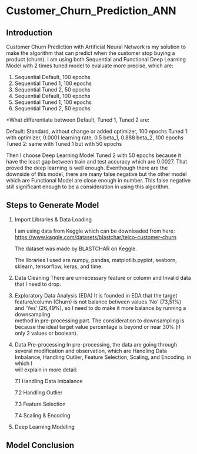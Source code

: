 # Customer_Churn_Prediction_ANN

## Introduction

Customer Churn Prediction with Artificial Neural Network is my solution to make the algorithm that can predict when the customer stop buying a product (churn). I am using both Sequential and Functional Deep Learning Model with 2 times tuned model to evaluate more precise, which are:

1. Sequential Default, 100 epochs
2. Sequential Tuned 1, 100 epochs
3. Sequential Tuned 2, 50 epochs
4. Sequential Default, 100 epochs
5. Sequential Tuned 1, 100 epochs
6. Sequential Tuned 2, 50 epochs

*What differentiate between Default, Tuned 1, Tuned 2 are:

Default: Standard, without change or added optimizer, 100 epochs
Tuned 1: with optimizer, 0.0001 learning rate, 0.5 beta_1, 0.888 beta_2, 100 epochs
Tuned 2: same with Tuned 1 but with 50 epochs

Then I choose Deep Learning Model Tuned 2 with 50 epochs because it have the least gap between train and test accuracy which are 0.0027. 
That proved the deep learning is well enough. Eventhough there are the downside of this model, 
there are many false negative but the other model which are Functional Model are close enough in number. This false negative still significant enough to be a consideration in using this algorithm.

## Steps to Generate Model

1. Import Libraries & Data Loading
   
   I am using data from Keggle which can be downloaded from here:
   https://www.kaggle.com/datasets/blastchar/telco-customer-churn

   The dataset was made by BLASTCHAR on Keggle.

   The libraries I used are numpy, pandas, matplotlib.pyplot, seaborn, sklearn, tensorflow, keras, and time.
   
3. Data Cleaning
   There are unnecessary feature or column and Invalid data that I need to drop.
   
5. Exploratory Data Analysis (EDA)
   It is founded in EDA that the target feature/column (Churn) is not balance between values 'No' 
   (73,51%) and 'Yes' (26,49%), so I need to do make it more balance by running a downsampling  
   method in pre-processing part. The consideration to downsampling is because the ideal target 
   value percentage is beyond or near 30% (if only 2 values or boolean).
    
7. Data Pre-processing
   In pre-processing, the data are going through several modification and observation, which are 
   Handling Data Imbalance, Handling Outlier, Feature Selection, Scaling, and Encoding. in which I  
   will explain in more detail:

   7.1 Handling Data Imbalance
       

   7.2 Handling Outlier

   7.3 Feature Selection

   7.4 Scaling & Encoding
   
9. Deep Learning Modeling

## Model Conclusion
